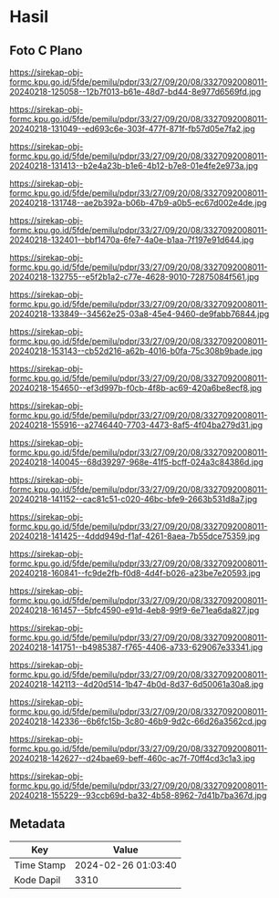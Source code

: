 # Hasil

## Foto C Plano

https://sirekap-obj-formc.kpu.go.id/5fde/pemilu/pdpr/33/27/09/20/08/3327092008011-20240218-125058--12b7f013-b61e-48d7-bd44-8e977d6569fd.jpg

https://sirekap-obj-formc.kpu.go.id/5fde/pemilu/pdpr/33/27/09/20/08/3327092008011-20240218-131049--ed693c6e-303f-477f-871f-fb57d05e7fa2.jpg

https://sirekap-obj-formc.kpu.go.id/5fde/pemilu/pdpr/33/27/09/20/08/3327092008011-20240218-131413--b2e4a23b-b1e6-4b12-b7e8-01e4fe2e973a.jpg

https://sirekap-obj-formc.kpu.go.id/5fde/pemilu/pdpr/33/27/09/20/08/3327092008011-20240218-131748--ae2b392a-b06b-47b9-a0b5-ec67d002e4de.jpg

https://sirekap-obj-formc.kpu.go.id/5fde/pemilu/pdpr/33/27/09/20/08/3327092008011-20240218-132401--bbf1470a-6fe7-4a0e-b1aa-7f197e91d644.jpg

https://sirekap-obj-formc.kpu.go.id/5fde/pemilu/pdpr/33/27/09/20/08/3327092008011-20240218-132755--e5f2b1a2-c77e-4628-9010-72875084f561.jpg

https://sirekap-obj-formc.kpu.go.id/5fde/pemilu/pdpr/33/27/09/20/08/3327092008011-20240218-133849--34562e25-03a8-45e4-9460-de9fabb76844.jpg

https://sirekap-obj-formc.kpu.go.id/5fde/pemilu/pdpr/33/27/09/20/08/3327092008011-20240218-153143--cb52d216-a62b-4016-b0fa-75c308b9bade.jpg

https://sirekap-obj-formc.kpu.go.id/5fde/pemilu/pdpr/33/27/09/20/08/3327092008011-20240218-154650--ef3d997b-f0cb-4f8b-ac69-420a6be8ecf8.jpg

https://sirekap-obj-formc.kpu.go.id/5fde/pemilu/pdpr/33/27/09/20/08/3327092008011-20240218-155916--a2746440-7703-4473-8af5-4f04ba279d31.jpg

https://sirekap-obj-formc.kpu.go.id/5fde/pemilu/pdpr/33/27/09/20/08/3327092008011-20240218-140045--68d39297-968e-41f5-bcff-024a3c84386d.jpg

https://sirekap-obj-formc.kpu.go.id/5fde/pemilu/pdpr/33/27/09/20/08/3327092008011-20240218-141152--cac81c51-c020-46bc-bfe9-2663b531d8a7.jpg

https://sirekap-obj-formc.kpu.go.id/5fde/pemilu/pdpr/33/27/09/20/08/3327092008011-20240218-141425--4ddd949d-f1af-4261-8aea-7b55dce75359.jpg

https://sirekap-obj-formc.kpu.go.id/5fde/pemilu/pdpr/33/27/09/20/08/3327092008011-20240218-160841--fc9de2fb-f0d8-4d4f-b026-a23be7e20593.jpg

https://sirekap-obj-formc.kpu.go.id/5fde/pemilu/pdpr/33/27/09/20/08/3327092008011-20240218-161457--5bfc4590-e91d-4eb8-99f9-6e71ea6da827.jpg

https://sirekap-obj-formc.kpu.go.id/5fde/pemilu/pdpr/33/27/09/20/08/3327092008011-20240218-141751--b4985387-f765-4406-a733-629067e33341.jpg

https://sirekap-obj-formc.kpu.go.id/5fde/pemilu/pdpr/33/27/09/20/08/3327092008011-20240218-142113--4d20d514-1b47-4b0d-8d37-6d50061a30a8.jpg

https://sirekap-obj-formc.kpu.go.id/5fde/pemilu/pdpr/33/27/09/20/08/3327092008011-20240218-142336--6b6fc15b-3c80-46b9-9d2c-66d26a3562cd.jpg

https://sirekap-obj-formc.kpu.go.id/5fde/pemilu/pdpr/33/27/09/20/08/3327092008011-20240218-142627--d24bae69-beff-460c-ac7f-70ff4cd3c1a3.jpg

https://sirekap-obj-formc.kpu.go.id/5fde/pemilu/pdpr/33/27/09/20/08/3327092008011-20240218-155229--93ccb69d-ba32-4b58-8962-7d41b7ba367d.jpg


## Metadata

| Key        | Value               |
| ---------- | ------------------- |
| Time Stamp | 2024-02-26 01:03:40 |
| Kode Dapil | 3310                |



